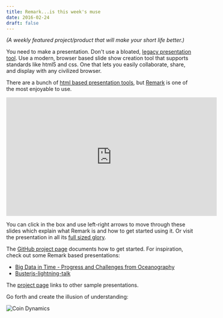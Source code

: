 ```yaml
---
title: Remark...is this week's muse
date: 2016-02-24
draft: false
---
```


_(A weekly featured project/product that will make your short life better.)_

You need to make a presentation. Don't use a bloated, [legacy presentation
tool](https://products.office.com/en-us/powerpoint). Use a modern, browser based slide show creation tool that supports
standards like html5 and css. One that lets you easily collaborate, share, and display with any civilized browser.

There are a bunch of [html based presentation tools](https://gist.github.com/vasilisvg/1611562), but
[Remark](https://github.com/gnab/remark) is one of the most enjoyable to use.

<iframe src="https://remarkjs.com/#1"  width="560" height="315" frameborder="0"></iframe>

You can click in the box and use left-right arrows to move through these slides which explain what Remark is and how to
get started using it. Or visit the presentation in all its [full sized glory](http://gnab.github.io/remark/#1).

The [GitHub project page](https://github.com/gnab/remark) documents how to get started. For inspiration, check out some
Remark based presentations:

- [Big Data in Time - Progress and Challenges from Oceanography](http://www.jmlilly.net/talks/bigdata16.html#1)
- [Busterjs-lightning-talk](http://torgeir.github.io/busterjs-lightning-talk/#1)

The [project page](https://github.com/gnab/remark) links to other sample presentations.

Go forth and create the illusion of understanding: 

![Coin Dynamics](http://i.dailymail.co.uk/i/pix/2010/04/28/article-0-09562375000005DC-283_964x699.jpg)
